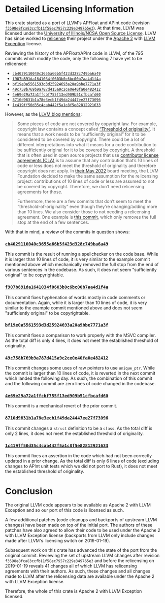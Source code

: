 # Detailed Licensing Information

This crate started as a port of LLVM's APFloat and APInt code (revision [`f3598e8fca83ccfb11f58ec7957c229e349765e3`](https://github.com/llvm/llvm-project/commit/f3598e8fca83ccfb11f58ec7957c229e349765e3)).
At that time, LLVM was licensed under the [University of Illinois/NCSA Open Source License](https://spdx.org/licenses/NCSA.html).
LLVM has since worked to [relicense](https://foundation.llvm.org/docs/relicensing/) their project under the [Apache 2](https://spdx.org/licenses/Apache-2.0.html) with [LLVM Exception](https://spdx.org/licenses/LLVM-exception.html) license.

Reviewing the history of the APFloat/APInt code in LLVM, of the 795 commits which modify the code, only the following 7 have yet to be relicensed:

- [`cb4029110040c3655a66b5f423d328c749ba6a49`](https://github.com/llvm/llvm-project/commit/cb4029110040c3655a66b5f423d328c749ba6a49)
- [`f907b891da1641034f0603b0c6bc00b7aa4d1f4a`](https://github.com/llvm/llvm-project/commit/f907b891da1641034f0603b0c6bc00b7aa4d1f4a)
- [`bf19e0a5561593d3d25924693a20a9bbe7771a3f`](https://github.com/llvm/llvm-project/commit/bf19e0a5561593d3d25924693a20a9bbe7771a3f)
- [`49c758b769b9a787d415a9c2ce0e40fa0e482412`](https://github.com/llvm/llvm-project/commit/49c758b769b9a787d415a9c2ce0e40fa0e482412)
- [`4e69e29a72a1ffcbf755f13ed909b51cfbcafd60`](https://github.com/llvm/llvm-project/commit/4e69e29a72a1ffcbf755f13ed909b51cfbcafd60)
- [`8710d9831b1a78e3ecb1f49da24447ee27f73096`](https://github.com/llvm/llvm-project/commit/8710d9831b1a78e3ecb1f49da24447ee27f73096)
- [`1c419ff50d35c4cab442f5a1c8f5e82812921633`](https://github.com/llvm/llvm-project/commit/1c419ff50d35c4cab442f5a1c8f5e82812921633)

However, as the [LLVM blog mentions](https://blog.llvm.org/posts/2022-08-14-relicensing-update/):

> Some pieces of code are not covered by copyright law.
> For example, copyright law contains a concept called [“Threshold of originality”](https://en.wikipedia.org/wiki/Threshold_of_originality).
> It means that a work needs to be “sufficiently original” for it to be considered to be covered by copyright.
> There could be a lot of different interpretations into what it means for a code contribution to be sufficiently original for it to be covered by copyright.
> A threshold that is often used in open source projects that use [contributor license agreements (CLA)](https://en.wikipedia.org/wiki/Contributor_License_Agreement) is to assume that any contribution that’s 10 lines of code or less does not meet the threshold of originality and therefore copyright does not apply.
> In [their May 2022](https://discourse.llvm.org/t/board-meeting-minutes-may-2022/63628) board meeting, the LLVM Foundation decided to make the same assumption for the relicensing project: contributions of 10 lines of code or less are assumed to not be covered by copyright.
> Therefore, we don’t need relicensing agreements for those.
>
> Furthermore, there are a few commits that don’t seem to meet the “threshold-of-originality” even though they’re changing/adding more than 10 lines.
> We also consider those to not needing a relicensing agreement.
> One example is [this commit](https://github.com/llvm/llvm-project/commit/cd13ef01a21e), which only removes the full stop at the end of a few sentences.

With that in mind, a review of the commits in question shows:

### [`cb4029110040c3655a66b5f423d328c749ba6a49`](https://github.com/llvm/llvm-project/commit/cb4029110040c3655a66b5f423d328c749ba6a49)

This commit is the result of running a spellchecker on the code base.
While it is larger than 10 lines of code, it is very similar to the example commit mentioned above which mechanically removed the full stop from the end of various sentences in the codebase.
As such, it does not seem "sufficiently original" to be copyrightable.

### [`f907b891da1641034f0603b0c6bc00b7aa4d1f4a`](https://github.com/llvm/llvm-project/commit/f907b891da1641034f0603b0c6bc00b7aa4d1f4a)

This commit fixes hyphenation of words mostly in code comments or documentation.
Again, while it is larger than 10 lines of code, it is very similar to the example commit mentioned above and does not seem "sufficiently original" to be copyrightable.

### [`bf19e0a5561593d3d25924693a20a9bbe7771a3f`](https://github.com/llvm/llvm-project/commit/bf19e0a5561593d3d25924693a20a9bbe7771a3f)

This commit fixes a comparison to work properly with the MSVC compiler.
As the total diff is only 4 lines, it does not meet the established threshold of originality.

### [`49c758b769b9a787d415a9c2ce0e40fa0e482412`](https://github.com/llvm/llvm-project/commit/49c758b769b9a787d415a9c2ce0e40fa0e482412)

This commit changes some uses of raw pointers to use `unique_ptr`.
While the commit is larger than 10 lines of code, it is reverted in the next commit which landed the following day.
As such, the combination of this commit and the following commit are zero lines of code changed in the codebase.

### [`4e69e29a72a1ffcbf755f13ed909b51cfbcafd60`](https://github.com/llvm/llvm-project/commit/4e69e29a72a1ffcbf755f13ed909b51cfbcafd60)

This commit is a mechanical revert of the prior commit.

### [`8710d9831b1a78e3ecb1f49da24447ee27f73096`](https://github.com/llvm/llvm-project/commit/8710d9831b1a78e3ecb1f49da24447ee27f73096)

This commit changes a `struct` definition to be a `class`.
As the total diff is only 2 lines, it does not meet the established threshold of originality.

### [`1c419ff50d35c4cab442f5a1c8f5e82812921633`](https://github.com/llvm/llvm-project/commit/1c419ff50d35c4cab442f5a1c8f5e82812921633)

This commit fixes an assertion in the code which had not been correctly updated in a prior change.
As the total diff is only 6 lines of code (excluding changes to APInt unit tests which we did not port to Rust), it does not meet the established threshold of originality.

# Conclusion

The original LLVM code appears to be available as Apache 2 with LLVM Exception and so our port of this code is licensed as such.

A few additional patches (code cleanups and backports of upstream LLVM changes) have been made on top of the initial port.
The authors of these patches have also agreed to allow their code to be used under the Apache 2 with LLVM Exception license (backports from LLVM only include changes made after LLVM's licensing switch on 2019-01-19).

Subsequent work on this crate has advanced the state of the port from the original commit.
Reviewing the set of upstream LLVM changes after revision `f3598e8fca83ccfb11f58ec7957c229e349765e3` and before the relicensing on 2019-01-19 reveals 41 changes all of which LLVM has relicensing agreements with their authors.
As such, these changes and all changes made to LLVM after the relicensing data are available under the Apache 2 with LLVM Exception license.

Therefore, the whole of this crate is Apache 2 with LLVM Exception licensed.
